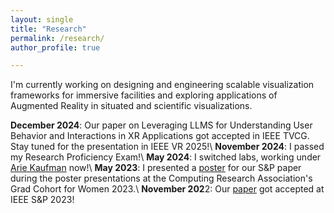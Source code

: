 ```yaml
---
layout: single
title: "Research"
permalink: /research/
author_profile: true

---
```

I'm currently working on designing and engineering scalable visualization frameworks for immersive facilities and exploring applications of Augmented Reality in situated and scientific visualizations.

**December 2024**: Our paper on Leveraging LLMS for Understanding User Behavior and Interactions in XR Applications got accepted in IEEE TVCG. Stay tuned for the presentation in IEEE VR 2025!\\
**November 2024**: I passed my Research Proficiency Exam!\\
**May 2024**: I switched labs, working under [Arie Kaufman](https://www.cs.stonybrook.edu/people/faculty/ariekaufman) now!\\
**May 2023**: I presented a [poster](/files/PosterCRA.pdf) for our S&P paper during the poster presentations at the Computing Research Association's Grad Cohort for Women 2023.\\
**November 202**2: Our [paper](https://arxiv.org/pdf/2212.07979.pdf) got accepted at IEEE S&P 2023!
